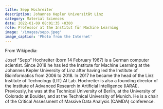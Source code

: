 ```yaml
---
title: Sepp Hochreiter
description: Johannes Kepler Universität Linz 
category: Material Sciences
date: 2022-01-09 08:01:35 +0300
role: Professor at the Institut für Machine Learning
image: '/images/sepp.jpeg'
image_caption: 'Photo from the Internet'
---
```

From Wikipedia:

Josef "Sepp" Hochreiter (born 14 February 1967) is a German computer scientist. Since 2018 he has led the Institute for Machine Learning at the Johannes Kepler University of Linz after having led the Institute of Bioinformatics from 2006 to 2018. In 2017 he became the head of the Linz Institute of Technology (LIT) AI Lab. Hochreiter is also a founding director of the Institute of Advanced Research in Artificial Intelligence (IARAI). Previously, he was at the Technical University of Berlin, at the University of Colorado at Boulder, and at the Technical University of Munich. He is a chair of the Critical Assessment of Massive Data Analysis (CAMDA) conference. 